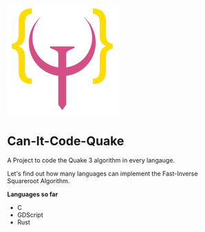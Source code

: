 ![logo.png](Assets/logo.png)
# Can-It-Code-Quake
A Project to code the Quake 3 algorithm in every langauge.

Let's find out how many languages can implement the Fast-Inverse Squareroot Algorithm.

**Languages so far**
- C
- GDScript
- Rust
